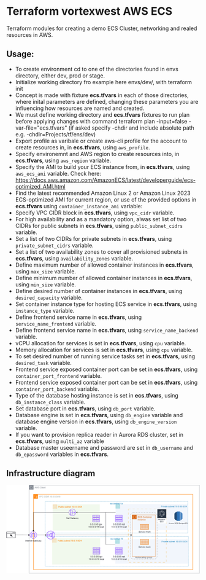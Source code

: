 # Terraform vortexwest AWS ECS 

Terraform modules for creating a demo ECS Cluster, networking and realed resources in AWS.

## Usage:

* To create environment cd to one of the directories found in envs directory, either dev, prod or stage.
* Initialize working directory fro example here envs/dev/, with terraform init
* Concept is made with fixture **ecs.tfvars** in each of those directories, where inital parameters are defined, changing these parameters you are influencing how resources are named and created.
* We must define working directory and **ecs.tfvars** fixtures to run plan before applying changes with command terraform plan -input=false -var-file="ecs.tfvars" (if asked specify -chdir and include absolute path e.g. -chdir=Projects/tf/ens/dev)
* Export profile as varibale or create aws-cli profile for the account to create resources in, in **ecs.tfvars**, using `aws_profile`.
* Specify environemnt and AWS region to create resources into, in **ecs.tfvars**, using `aws_region` variable.
* Specify the AMI to build your ECS instance from, in **ecs.tfvars**, using `aws_ecs_ami` variable. Check here: https://docs.aws.amazon.com/AmazonECS/latest/developerguide/ecs-optimized_AMI.html
* Find the latest recommended Amazon Linux 2 or Amazon Linux 2023 ECS-optimized AMI for current region, or use of the provided options in **ecs.tfvars** using `container_instance_ami` variable:
* Specify VPC CIDR block in **ecs.tfvars**, using `vpc_cidr` variable.
* For high availability and as a mandatory option, alwas set list of two CIDRs for public subnets in **ecs.tfvars**, using `public_subnet_cidrs` variable.
* Set a list of two CIDRs for private subnets in **ecs.tfvars**, using `private_subnet_cidrs` variable.
* Set a list of two availability zones to cover all provisioned subnets in **ecs.tfvars**, using `availability_zones` variable.
* Define maximum number of allowed container instances in **ecs.tfvars**, using `max_size` variable.
* Define minimum number of allowed container instances in **ecs.tfvars**, using `min_size` variable.
* Define desired number of container instances in **ecs.tfvars**, using `desired_capacity` variable.
* Set container instance type for hosting ECS service in **ecs.tfvars**, using `instance_type` variable.
* Define frontend service name in **ecs.tfvars**, using `service_name_frontend` variable.
* Define frontend service name in **ecs.tfvars**, using `service_name_backend` variable.
* vCPU allocation for services is set in **ecs.tfvars**, using `cpu` variable.
* Memory allocation for services is set in **ecs.tfvars**, using `cpu` variable.
* To set desired number of running service tasks set in **ecs.tfvars**, using `desired_task` variable.
* Frontend service exposed container port can be set in **ecs.tfvars**, using `container_port_frontend` variable.
* Frontend service exposed container port can be set in **ecs.tfvars**, using `container_port_backend` variable.
* Type of the database hosting instance is set in **ecs.tfvars**, using `db_instance_class` variable.
* Set database port in **ecs.tfvars**, using `db_port` variable.
* Database engine is set in **ecs.tfvars**, using `db_engine` variable and database engine version in **ecs.tfvars**, using `db_engine_version` variable.
* If you want to provision replica reader in Aurora RDS cluster, set in **ecs.tfvars**, using `multi_az` variable
* Database master useername and password are set in `db_username` and `db_epassword` variables in **ecs.tfvars**. 

## Infrastructure diagram

![Terraform module structure](images/infrastructure_diagram.drawio.png)
